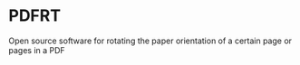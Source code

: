 # PDFRT
Open source software for rotating the paper orientation of a certain page or pages in a PDF
